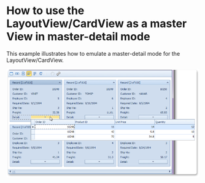 # How to use the LayoutView/CardView as a master View in master-detail mode


<p>This example illustrates how to emulate a master-detail mode for the LayoutView/CardView.</p><p><img src="https://raw.githubusercontent.com/DevExpress-Examples/how-to-use-the-layoutview-cardview-as-a-master-view-in-master-detail-mode-e2428/9.1.11+/media/7fdd870d-bd2c-415f-87a4-fedfc5fb216b.png"></p>

<br/>


